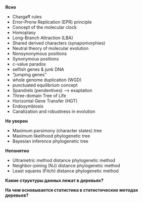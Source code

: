 **Ясно**

- Chargaff rules
- Error-Prone Replication (EPR) principle
- Сoncept of the molecular clock
- Homoplasy
- Long-Branch Attraction (LBA)
- Shared derived characters (synapomorphies)
- Neutral theory of molecular evolution
- Nonsynonymous positions
- Synonymous positions
- c-value paradox
- selfish genes & junk DNA
- “jumping genes”
- whole genome duplication (WGD)
- punctuated equilibrium concept
- Spandrels (pendentives) --> exaptation
- Three-domain Tree of Life
- Horizontal Gene Transfer (HGT)
- Endosymbiosis
- Canalization and robustness in evolution

**Не уверен**

- Maximum parsimony (character states) tree
- Maximum likelihood phylogenetic tree
- Bayesian inference phylogenetic tree

**Непонятно**

- Ultrametric method distance phylogenetic method
- Neighbor-joining (NJ) distance phylogenetic method
- Least squares (Fitch) distance phylogenetic method



**Какие структуры данных лежат в деревьях?**

**На чем основывается статистика в статистических методах деревьев?**



